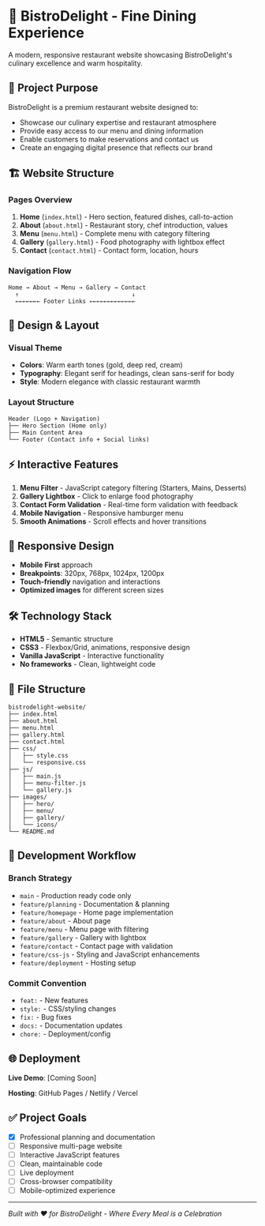 # 🍴 BistroDelight - Fine Dining Experience

A modern, responsive restaurant website showcasing BistroDelight's culinary excellence and warm hospitality.

## 🎯 Project Purpose

BistroDelight is a premium restaurant website designed to:
- Showcase our culinary expertise and restaurant atmosphere
- Provide easy access to our menu and dining information
- Enable customers to make reservations and contact us
- Create an engaging digital presence that reflects our brand

## 🏗️ Website Structure

### Pages Overview
1. **Home** (`index.html`) - Hero section, featured dishes, call-to-action
2. **About** (`about.html`) - Restaurant story, chef introduction, values
3. **Menu** (`menu.html`) - Complete menu with category filtering
4. **Gallery** (`gallery.html`) - Food photography with lightbox effect
5. **Contact** (`contact.html`) - Contact form, location, hours

### Navigation Flow
```
Home → About → Menu → Gallery → Contact
  ↑                                ↓
  ←←←←←←← Footer Links ←←←←←←←←←←←←←
```

## 🎨 Design & Layout

### Visual Theme
- **Colors**: Warm earth tones (gold, deep red, cream)
- **Typography**: Elegant serif for headings, clean sans-serif for body
- **Style**: Modern elegance with classic restaurant warmth

### Layout Structure
```
Header (Logo + Navigation)
├── Hero Section (Home only)
├── Main Content Area
└── Footer (Contact info + Social links)
```

## ⚡ Interactive Features

1. **Menu Filter** - JavaScript category filtering (Starters, Mains, Desserts)
2. **Gallery Lightbox** - Click to enlarge food photography
3. **Contact Form Validation** - Real-time form validation with feedback
4. **Mobile Navigation** - Responsive hamburger menu
5. **Smooth Animations** - Scroll effects and hover transitions

## 📱 Responsive Design

- **Mobile First** approach
- **Breakpoints**: 320px, 768px, 1024px, 1200px
- **Touch-friendly** navigation and interactions
- **Optimized images** for different screen sizes

## 🛠️ Technology Stack

- **HTML5** - Semantic structure
- **CSS3** - Flexbox/Grid, animations, responsive design
- **Vanilla JavaScript** - Interactive functionality
- **No frameworks** - Clean, lightweight code

## 📁 File Structure

```
bistrodelight-website/
├── index.html
├── about.html
├── menu.html
├── gallery.html
├── contact.html
├── css/
│   ├── style.css
│   └── responsive.css
├── js/
│   ├── main.js
│   ├── menu-filter.js
│   └── gallery.js
├── images/
│   ├── hero/
│   ├── menu/
│   ├── gallery/
│   └── icons/
└── README.md
```

## 🚀 Development Workflow

### Branch Strategy
- `main` - Production ready code only
- `feature/planning` - Documentation & planning
- `feature/homepage` - Home page implementation
- `feature/about` - About page
- `feature/menu` - Menu page with filtering
- `feature/gallery` - Gallery with lightbox
- `feature/contact` - Contact page with validation
- `feature/css-js` - Styling and JavaScript enhancements
- `feature/deployment` - Hosting setup

### Commit Convention
- `feat:` - New features
- `style:` - CSS/styling changes
- `fix:` - Bug fixes
- `docs:` - Documentation updates
- `chore:` - Deployment/config

## 🌐 Deployment

**Live Demo**: [Coming Soon]

**Hosting**: GitHub Pages / Netlify / Vercel

## ✅ Project Goals

- [x] Professional planning and documentation
- [ ] Responsive multi-page website
- [ ] Interactive JavaScript features
- [ ] Clean, maintainable code
- [ ] Live deployment
- [ ] Cross-browser compatibility
- [ ] Mobile-optimized experience

---

*Built with ❤️ for BistroDelight - Where Every Meal is a Celebration*
